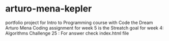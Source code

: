 # arturo-mena-kepler
portfolio project for Intro to Programming course with Code the Dream
Arturo Mena
Coding assignment for week 5 is the Streatch goal for week 4: Algorithms
Challenge 25 : For answer check index.html file